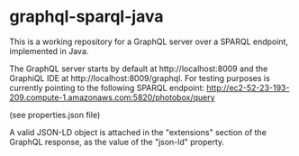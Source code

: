 # graphql-sparql-java
This is a working repository for a GraphQL server over a SPARQL endpoint, implemented in Java.

The GraphQL server starts by default at http://localhost:8009 and the GraphiQL IDE at http://localhost:8009/graphql. For testing purposes is currently pointing to the following SPARQL endpoint:
http://ec2-52-23-193-209.compute-1.amazonaws.com:5820/photobox/query 

(see properties.json file)

A valid JSON-LD object is attached in the "extensions" section of the GraphQL response, as the value of the "json-ld" property. 



